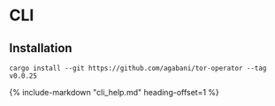 # CLI

## Installation

```
cargo install --git https://github.com/agabani/tor-operator --tag v0.0.25
```

{%
   include-markdown "cli_help.md"
   heading-offset=1
%}
